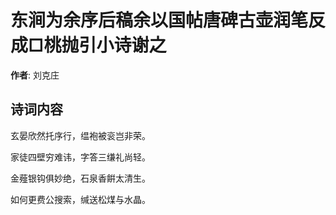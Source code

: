 # 东涧为余序后稿余以国帖唐碑古壶润笔反成□桃抛引小诗谢之

**作者**: 刘克庄

## 诗词内容

玄晏欣然托序行，缊袍被衮岂非荣。

家徒四壁穷难讳，字答三缣礼尚轻。

金薤银钩俱妙绝，石泉香餠太清生。

如何更费公搜索，缄送松煤与水晶。

